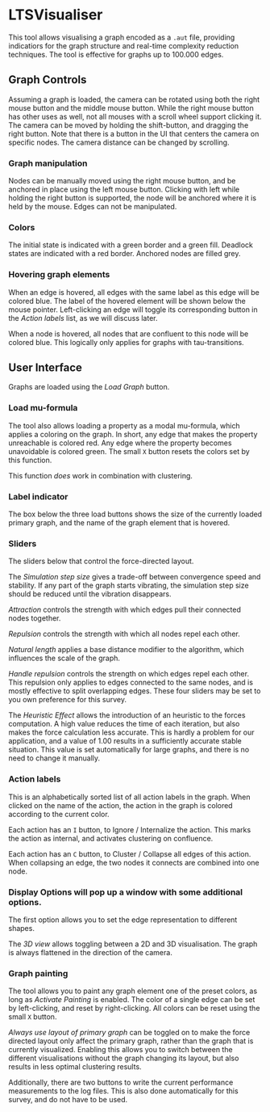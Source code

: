 # LTSVisualiser
This tool allows visualising a graph encoded as a `.aut` file, providing indicatiors for the graph structure and real-time complexity reduction techniques.
The tool is effective for graphs up to 100.000 edges.

## Graph Controls
Assuming a graph is loaded, the camera can be rotated using both the right mouse button and the middle mouse button.
While the right mouse button has other uses as well, not all mouses with a scroll wheel support clicking it.
The camera can be moved by holding the shift-button, and dragging the right button.
Note that there is a button in the UI that centers the camera on specific nodes.
The camera distance can be changed by scrolling. 

### Graph manipulation
Nodes can be manually moved using the right mouse button, and be anchored in place using the left mouse button.
Clicking with left while holding the right button is supported, the node will be anchored where it is held by the mouse.
Edges can not be manipulated.

### Colors
The initial state is indicated with a green border and a green fill.
Deadlock states are indicated with a red border.
Anchored nodes are filled grey.

### Hovering graph elements
When an edge is hovered, all edges with the same label as this edge will be colored blue.
The label of the hovered element will be shown below the mouse pointer.
Left-clicking an edge will toggle its corresponding button in the _Action labels_ list, as we will discuss later.

When a node is hovered, all nodes that are confluent to this node will be colored blue.
This logically only applies for graphs with tau-transitions.

## User Interface
Graphs are loaded using the _Load Graph_ button.

### Load mu-formula
The tool also allows loading a property as a modal mu-formula, which applies a coloring on the graph.
In short, any edge that makes the property unreachable is colored red.
Any edge where the property becomes unavoidable is colored green.
The small `X` button resets the colors set by this function.

This function _does_ work in combination with clustering.

### Label indicator
The box below the three load buttons shows the size of the currently loaded primary graph, and the name of the graph element that is hovered.

### Sliders
The sliders below that control the force-directed layout.

The *Simulation step size* gives a trade-off between convergence speed and stability.
If any part of the graph starts vibrating, the simulation step size should be reduced until the vibration disappears.

*Attraction* controls the strength with which edges pull their connected nodes together.

*Repulsion* controls the strength with which all nodes repel each other.

*Natural length* applies a base distance modifier to the algorithm, which influences the scale of the graph.

*Handle repulsion* controls the strength on which edges repel each other. 
This repulsion only applies to edges connected to the same nodes, and is mostly effective to split overlapping edges. 
These four sliders may be set to you own preference for this survey.

The *Heuristic Effect* allows the introduction of an heuristic to the forces computation.
A high value reduces the time of each iteration, but also makes the force calculation less accurate.
This is hardly a problem for our application, and a value of 1.00 results in a sufficiently accurate stable situation.
This value is set automatically for large graphs, and there is no need to change it manually.

### Action labels
This is an alphabetically sorted list of all action labels in the graph.
When clicked on the name of the action, the action in the graph is colored according to the current color.

Each action has an `I` button, to Ignore / Internalize the action.
This marks the action as internal, and activates clustering on confluence.

Each action has an `C` button, to Cluster / Collapse all edges of this action.
When collapsing an edge, the two nodes it connects are combined into one node.

### Display Options will pop up a window with some additional options.
The first option allows you to set the edge representation to different shapes.

The *3D view* allows toggling between a 2D and 3D visualisation.
The graph is always flattened in the direction of the camera.

### Graph painting
The tool allows you to paint any graph element one of the preset colors, as long as _Activate Painting_ is enabled.
The color of a single edge can be set by left-clicking, and reset by right-clicking.
All colors can be reset using the small `X` button.

*Always use layout of primary graph* can be toggled on to make the force directed layout only affect the primary graph, rather than the graph that is currently visualized.
Enabling this allows you to switch between the different visualisations without the graph changing its layout, but also results in less optimal clustering results.

Additionally, there are two buttons to write the current performance measurements to the log files.
This is also done automatically for this survey, and do not have to be used.
